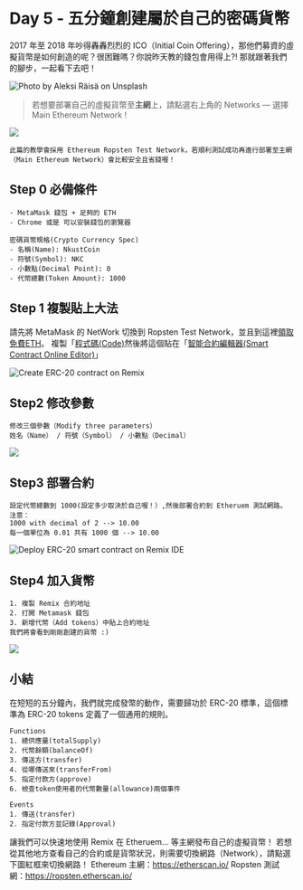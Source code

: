 # Day 5 - 五分鐘創建屬於自己的密碼貨幣

2017 年至 2018 年吵得轟轟烈烈的 ICO（Initial Coin Offering），那他們募資的虛擬貨幣是如何創造的呢？很困難嗎？你說昨天教的錢包會用得上?! 
那就跟著我們的腳步，一起看下去吧！

![Photo by Aleksi Räisä on Unsplash](https://miro.medium.com/max/9000/0*k9aLeYNJdK11il7Z)

> 若想要部署自己的虛擬貨幣至**主網**上，請點選右上角的 Networks — 選擇 Main Ethereum Network !

![](https://miro.medium.com/max/641/1*YDpXSPGhHbLPnKJWdH_kBQ.png)

`此篇的教學會採用 Ethereum Ropsten Test Network，若順利測試成功再進行部署至主網（Main Ethereum Network）會比較安全且省錢喔！`

## Step 0 必備條件
```必備條件
- MetaMask 錢包 + 足夠的 ETH
- Chrome 或是 可以安裝錢包的瀏覽器

密碼貨幣規格(Crypto Currency Spec)
- 名稱(Name): NkustCoin
- 符號(Symbol): NKC
- 小數點(Decimal Point): 0
- 代幣總數(Token Amount): 1000
```

## Step 1 複製貼上大法
請先將 MetaMask 的 NetWork 切換到 Ropsten Test Network，並且到這裡[領取免費ETH](https://faucet.metamask.io/)。 
複製「[程式碼(Code)](https://gist.github.com/panda850819/4300543031b341b58921aa1b009166ce)然後將這個貼在「[智能合約編輯器(Smart Contract Online Editor)](https://remix.ethereum.org/)」

![Create ERC-20 contract on Remix](https://miro.medium.com/max/1728/1*oyPiabOp5MpLoRU7R8oKVA.gif)

## Step2 修改參數
```
修改三個參數（Modify three parameters）
姓名（Name） / 符號（Symbol） / 小數點（Decimal）
```

![](https://miro.medium.com/max/1728/1*QkvWVu7cNdHw3BL88ZZ5TA.gif)

## Step3 部署合約
```
設定代幣總數到 1000(設定多少取決於自己喔！）,然後部署合約到 Etheruem 測試網路。 
注意：
1000 with decimal of 2 --> 10.00
每一個單位為 0.01 共有 1000 個 --> 10.00
```

![Deploy ERC-20 smart contract on Remix IDE](https://miro.medium.com/max/1728/1*bS-LI2UA8-yiuOhJJhwY-g.gif)

## Step4 加入貨幣
```
1. 複製 Remix 合約地址
2. 打開 Metamask 錢包
3. 新增代幣（Add tokens）中貼上合約地址
我們將會看到剛剛創建的貨幣 :)
```
![](https://miro.medium.com/max/1728/1*eofx9xg3mdJtx3W0oN4Www.gif)

## 小結
在短短的五分鐘內，我們就完成發幣的動作，需要歸功於 ERC-20 標準，這個標準為 ERC-20 tokens 定義了一個通用的規則。

```
Functions 
1. 總供應量(totalSupply)
2. 代幣餘額(balanceOf)
3. 傳送方(transfer)
4. 從哪傳送來(transferFrom)
5. 指定付款方(approve)
6. 檢查token使用者的代幣數量(allowance)兩個事件
```
```
Events
1. 傳送(transfer)
2. 指定付款方並記錄(Approval)
```
讓我們可以快速地使用 Remix 在 Etheruem... 等主網發布自己的虛擬貨幣！
若想從其他地方查看自己的合約或是貨幣狀況，則需要切換網路（Network），請點選下圖紅框來切換網路！
Ethereum 主網：https://etherscan.io/
Ropsten 測試網：https://ropsten.etherscan.io/